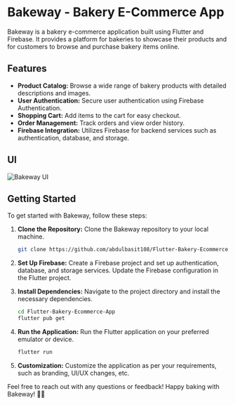 # Bakeway - Bakery E-Commerce App

Bakeway is a bakery e-commerce application built using Flutter and Firebase. It provides a platform for bakeries to showcase their products and for customers to browse and purchase bakery items online.

## Features

- **Product Catalog:** Browse a wide range of bakery products with detailed descriptions and images.
- **User Authentication:** Secure user authentication using Firebase Authentication.
- **Shopping Cart:** Add items to the cart for easy checkout.
- **Order Management:** Track orders and view order history.
- **Firebase Integration:** Utilizes Firebase for backend services such as authentication, database, and storage.

## UI

![Bakeway UI](https://github.com/abdulbasit108/Flutter-Bakery-Ecommerce-App/assets/114858389/84bfaadc-fe38-4a6b-b591-6e779fc92242)


## Getting Started

To get started with Bakeway, follow these steps:

1. **Clone the Repository:** Clone the Bakeway repository to your local machine.
   ```bash
   git clone https://github.com/abdulbasit108/Flutter-Bakery-Ecommerce-App.git
   ```

2. **Set Up Firebase:** Create a Firebase project and set up authentication, database, and storage services. Update the Firebase configuration in the Flutter project.

3. **Install Dependencies:** Navigate to the project directory and install the necessary dependencies.
   ```bash
   cd Flutter-Bakery-Ecommerce-App
   flutter pub get
   ```

4. **Run the Application:** Run the Flutter application on your preferred emulator or device.
   ```bash
   flutter run
   ```

5. **Customization:** Customize the application as per your requirements, such as branding, UI/UX changes, etc.
  
Feel free to reach out with any questions or feedback! Happy baking with Bakeway! 🍰🛒
